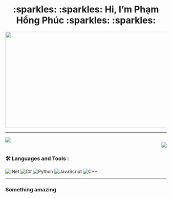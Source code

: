 <h1 align="center"> :sparkles: :sparkles: Hi, I’m Phạm Hồng Phúc :sparkles: :sparkles: </h1>

<div align="center">
  <img src="https://media.giphy.com/media/dWesBcTLavkZuG35MI/giphy.gif" width="600" height="300"/>
</div>

---

<a href="https://github.com/phamhongphuc1999/phamhongphuc1999">
    <img src="https://github-readme-stats.vercel.app/api?username=phamhongphuc1999&show_icons=true" />
</a>

<div align="right">
  <a href="https://github.com/phamhongphuc1999/phamhongphuc1999">
      <img src="https://github-readme-stats.vercel.app/api/top-langs/?username=phamhongphuc1999&layout=compact&exclude_repo=Project2,WebCore&langs_count=6" />
  </a>
</div>

### :hammer_and_wrench: Languages and Tools :
![.Net](https://img.shields.io/badge/.NET-5C2D91?style=for-the-badge&logo=.net&logoColor=white)
![C#](https://img.shields.io/badge/c%23-%23239120.svg?style=for-the-badge&logo=c-sharp&logoColor=white)
![Python](https://img.shields.io/badge/python-3670A0?style=for-the-badge&logo=python&logoColor=ffdd54)
![JavaScript](https://img.shields.io/badge/javascript-%23323330.svg?style=for-the-badge&logo=javascript&logoColor=%23F7DF1E)
![C++](https://img.shields.io/badge/c++-%2300599C.svg?style=for-the-badge&logo=c%2B%2B&logoColor=white)

---

### Something amazing
<!-- BLOG-POST-LIST:START -->
<!-- BLOG-POST-LIST:END -->
